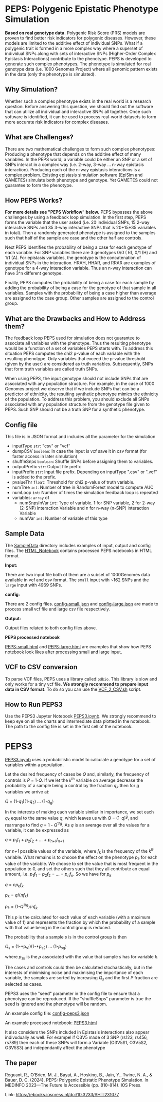 # PEPS: Polygenic Epistatic Phenotype Simulation

**Based on real genotype data.**
Polygenic Risk Score (PRS) models are proven to find better risk indicators for polygenic diseases. However, these models are limited to the additive effect of individual SNPs. What if a polygenic trait is formed in a more complex way where a superset of individual SNPs along with sets of interactive SNPs (Higher-Order Complex Epistasis Interactions) contribute to the phenotype. PEPS is developed to generate such complex phenotypes. The phenotype is simulated for real genotype data (i.e. 1000 Genomes Project) where all genomic pattern exists in the data (only the phenotype is simulated).

## Why Simulation?

Whether such a complex phenotype exists in the real world is a research question. Before answering this question, we should find out the software that can utilize all individual and interactive SNPs all together. Once such software is identified, it can be used to process real-world datasets to form more accurate risk indicators for complex diseases.

## What are Challenges?

There are two mathematical challenges to form such complex phenotypes:
Producing a phenotype that depends on the additive effect of many variables. In the PEPS world, a variable could be either an SNP or a set of SNPs interact in a complex way (i.e. 2-way, 3-way ... n-way epistasis interaction).
Producing each of the n-way epistasis interactions is a complex problem. Existing epistasis simulation software (EpiSim and GAMETES) simulate both phenotype and genotype. Yet GAMETES could not guarantee to form the phenotype.

## How PEPS Works?

**For more details see "PEPS Workflow" below.**
PEPS bypasses the above challenges by using a feedback loop simulation. In the first step, PEPS forms the variable that the user asked (i.e. 20 individual SNPs, 15 2-way interactive SNPs and 35 3-way interactive SNPs that is 20+15+35 variables in total). Then a randomly generated phenotype is assigned to the samples such that half of the sample are case and the other half are controls.

Next PEPS identifies the probability of being a case for each genotype of each variable. For SNP variables there are 3 genotypes 0/0 ( R), 0/1 (H) and 1/1 (A). For epistasis variables, the genotype is the concatenation of individual SNPs in the interaction. HRAH, HHAR, and RRAR are examples of genotype for a 4-way interaction variable. Thus an n-way interaction can have 3^n different genotype.

Finally, PEPS computes the probability of being a case for each sample by adding the probability of being a case for the genotype of that sample in all variables. Samples with the probability of being a case higher than average are assigned to the case group. Other samples are assigned to the control group.

## What are the Drawbacks and How to Address them?

The feedback loop PEPS used for simulation does not guarantee to associate all variables with the phenotype. Thus the resulting phenotype would be a function of a set of variables PEPS starts with. To address this situation PEPS computes the chi2 p-value of each variable with the resulting phenotype. Only variables that exceed the p-value threshold (given by the user) are considered as truth variables. Subsequently, SNPs that form truth variables are called truth SNPs.

When using PEPS, the input genotype should not include SNPs that are associated with any population structure. For example, in the case of 1000 Genomes project we observe that if we include SNPs that can be a predictor of ethnicity, the resulting synthetic phenotype mimics the ethnicity of the population. To address this problem, you should exclude all SNPs associated with any population structure from the genotype file given to PEPS. Such SNP should not be a truth SNP for a synthetic phenotype.

## Config file

This file is in JSON format and includes all the parameter for the simulation

- inputType `str`: "csv" or "vcf"
- dumpCSV `boolean`: In case the input is vcf save it in csv format (for faster access in later simulation)
- shuffleSnps `boolean`: Shuffle SNPs before assigning them to variables.
- outputPrefix `str`: Output file prefix
- inputPrefix `str`: Input file prefix. Depending on inputType ".csv" or ".vcf" is added to the prefix.
- pvalueThr `float`: Threshold for chi2 p-value of truth variable.
- numTree `int`: Number of tree in RandomForest model to compute AUC
- numLoop `int`: Number of times the simulation feedback loop is repeated
- variables: `array` of
  - numSnpsInVar `int`: Type of variable. 1 for SNP variable, 2 for 2-way (2-SNP) interaction Variable and n for n-way (n-SNP) interaction Variable
  - numVar `int`: Number of variable of this type

## Sample Data

The [SampleData](SampleData) directory includes examples of input, output and config files. The [HTML_Notebook](HTML_Notebook) contains processed PEPS notebooks in HTML format.

**Input:**

There are two input file both of them are a subset of 1000Genomes data available in vcf and csv format. The `small` input with ~162 SNPs and the `large` input with 4969 SNPs.

**config:**

There are 2 config files. [config-small.json](SampleData/config-small.json) and [config-large.json](SampleData/config-large.json) are made to process small vcf file and large csv file respectively.

**Output:**

Output files related to both config files above.

**PEPS processed notebook**

[PEPS-small.html](HTML_Notebook/PEPS-small.html) and [PEPS-large.html](HTML_Notebook/PEPS-large.html) are examples that show how PEPS notebook look likes after processing small and large input.

## VCF to CSV conversion

To parse VCF files, PEPS uses a library called `pdbio`. This library is slow and only works for a tiny vcf file. **We strongly recommend to prepare input data in CSV format.** To do so you can use the [VCF_2_CSV.sh](VCF_2_CSV.sh) script.

## How to Run PEPS3

Use the PEPS3 Jupyter Notebook [PEPS3.ipynb](PEPS.ipynb). We strongly recommend to keep eye on all the charts and intermediate data plotted in the notebook. The path to the config file is set in the first cell of the notebook.


# PEPS3

[PEPS3.ipynb](PEPS3.ipynb) uses a probabilistic model to calculate a genotype
for a set of variables within a population.

Let the desired frequency of cases be _Q_ and, similarly, the
frequency of controls is _P_ = 1-_Q_. If we let the
_k_<sup>th</sup> variable on average decrease the probability of a sample being a
control by the fraction _q_<sub>_k_</sub> then for _g_ variables we arrive at:

_Q_ = (1-_q_<sub>1</sub>)(1-_q_<sub>2</sub>) ... (1-_q_<sub>_g_</sub>)

In the interests of making each variable similar in importance, we set each
_q_<sub>_k_</sub> equal to the same value _q_, which leaves us with
_Q_ = (1-_q_)<sup>_g_</sup>, and rearrange to find _q_ = 1 - _Q_<sup>1/_g_</sup>.
As _q_ is an average over all the values for a variable, it can be expressed as

_q_ = _p_<sub>1</sub>_f_<sub>1</sub> + _p_<sub>2</sub>_f_<sub>2</sub> + ... +
_p_<sub>_n+1_</sub>_f_<sub>_n+1_</sub>

for _n+1_ possible values of the variable, where _f<sub>k</sub>_ is the
frequency of the _k_<sup>th</sup> variable. What remains is to choose the
effect on the phenotype _p_<sub>_k_</sub>
for each value of the variable. We choose to set the value that is most
frequent in the population to 0, and set the others such that they all
contribute an equal amount, i.e. _p_<sub>1</sub>_f_<sub>1</sub> = _p_<sub>2</sub>_f_<sub>2</sub> = ... =
_p_<sub>_n_</sub>_f_<sub>_n_</sub>. So we have for _p_<sub>_k_</sub>

_q_ = _np_<sub>_k_</sub>_f_<sub>_k_</sub>

_p_<sub>_k_</sub> = _q_/(_nf<sub>k</sub>_)

_p_<sub>_k_</sub> = (1-_Q_<sup>1/_g_</sup>)/_nf<sub>k</sub>_

This _p_ is the calculated for each value of each variable
(with a maximum value of 1) and represents the fraction by which the
probability of a sample with that value being in the control group is reduced.

The probability that a sample _s_ is in the control group is then

_Q<sub>s</sub>_ = (1-*p<sub>s1</sub>)(1-*p<sub>s2</sub>) ... (1-_p_<sub>_sg_</sub>)

where _p_<sub>_sk_</sub> is the _p_ associated with the value that sample _s_ has for variable _k_.

The cases and controls could then be calculated stochastically, but in the
interests of minimising noise and maximising the importance of each variable,
the samples are sorted by increasing _Q<sub>s</sub>_ and the first _P_ fraction
are selected as cases.

PEPS3 uses the "seed" parameter in the config file to ensure that a phenotype can be
reproduced. If the "shuffleSnps" parameter is true the seed is ignored and the
phenotype will be random.

An example config file: [config-peps3.json](SampleData/config-peps3.json)

An example processed notebook: [PEPS3.html](HTML_Notebook/PEPS3.html)

It also considers the SNPs included in Epistasis interactions also appear indivudually as well.
For exampel if O3V5 made of 3 SNP (rs123, rs456, rs789) then each of these SNPs will form a Variable (O3V5S1, O3V5S2, O3V5S3) and independantly affect the phenotype


## The paper
Reguant, R., O’Brien, M. J., Bayat, A., Hosking, B., Jain, Y., Twine, N. A., & Bauer, D. C. (2024). PEPS: Polygenic Epistatic Phenotype Simulation. In MEDINFO 2023—The Future Is Accessible (pp. 810-814). IOS Press.

Link: https://ebooks.iospress.nl/doi/10.3233/SHTI231077
